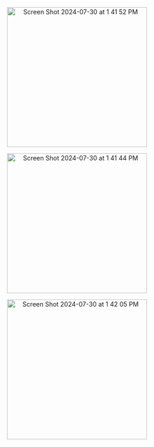 <p align="center"><img width="314" alt="Screen Shot 2024-07-30 at 1 41 52 PM" src="https://github.com/user-attachments/assets/be703dad-93f8-4aed-ada8-18ae3e0aad19"></p>
<p align="center"><img width="314" alt="Screen Shot 2024-07-30 at 1 41 44 PM" src="https://github.com/user-attachments/assets/87bc8288-7735-4413-8279-e6d7bd87901d"></p>
<p align="center"><img width="314" alt="Screen Shot 2024-07-30 at 1 42 05 PM" src="https://github.com/user-attachments/assets/191e04ba-4c7e-474d-9fd1-77156921f324"></p>

